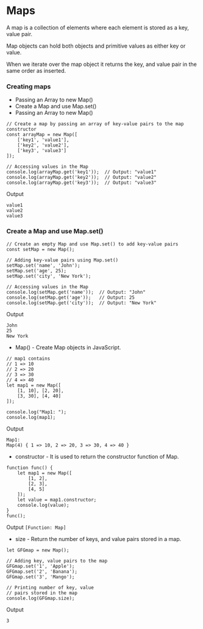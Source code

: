# Maps

A map is a collection of elements where each element is stored as a key, value pair. 

Map objects can hold both objects and primitive values as either key or value. 

When we iterate over the map object it returns the key, and value pair in the same order as inserted.

### Creating maps

- Passing an Array to new Map()
- Create a Map and use Map.set()
- Passing an Array to new Map()
```
// Create a map by passing an array of key-value pairs to the map constructor
const arrayMap = new Map([
    ['key1', 'value1'],
    ['key2', 'value2'],
    ['key3', 'value3']
]);
 
// Accessing values in the Map
console.log(arrayMap.get('key1'));  // Output: "value1"
console.log(arrayMap.get('key2'));  // Output: "value2"
console.log(arrayMap.get('key3'));  // Output: "value3"
```
Output
```
value1
value2
value3
```
### Create a Map and use Map.set()
```
// Create an empty Map and use Map.set() to add key-value pairs
const setMap = new Map();
 
// Adding key-value pairs using Map.set()
setMap.set('name', 'John');
setMap.set('age', 25);
setMap.set('city', 'New York');
 
// Accessing values in the Map
console.log(setMap.get('name'));  // Output: "John"
console.log(setMap.get('age'));   // Output: 25
console.log(setMap.get('city'));  // Output: "New York"
```
Output
```
John
25
New York
```

- Map()	- Create Map objects in JavaScript.

```
// map1 contains
// 1 => 10
// 2 => 20
// 3 => 30
// 4 => 40
let map1 = new Map([
	[1, 10], [2, 20],
	[3, 30], [4, 40]
]);

console.log("Map1: ");
console.log(map1);
```
Output
```
Map1: 
Map(4) { 1 => 10, 2 => 20, 3 => 30, 4 => 40 }
```

- constructor	- It is used to return the constructor function of Map.	
```
function func() {
	let map1 = new Map([
		[1, 2],
		[2, 3],
		[4, 5]
	]);
	let value = map1.constructor;
	console.log(value);
}
func();
```
Output
`[Function: Map]`

- size - Return the number of keys, and value pairs stored in a map.
```
let GFGmap = new Map();

// Adding key, value pairs to the map
GFGmap.set('1', 'Apple');
GFGmap.set('2', 'Banana');
GFGmap.set('3', 'Mango');

// Printing number of key, value
// pairs stored in the map
console.log(GFGmap.size);
```
Output

`3`

